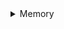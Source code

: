 <details>
<summary>Memory</summary>

  <ul>
    <a href="Memory.Move.md">Move</a>
  </ul>
  
</details>
